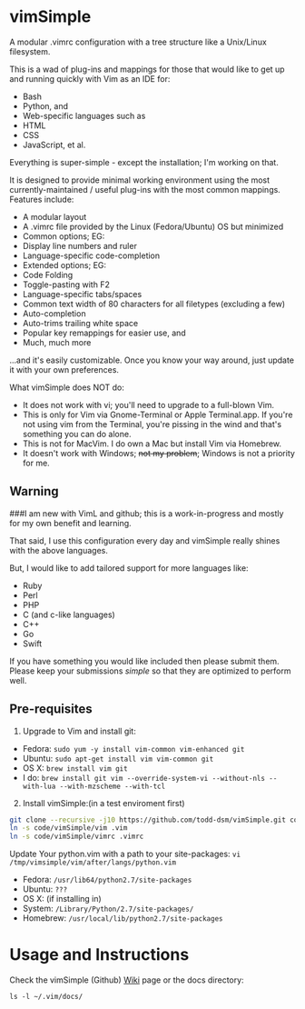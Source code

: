 
vimSimple
=========
A modular .vimrc configuration with a tree structure like a Unix/Linux filesystem.

This is a wad of plug-ins and mappings for those that would like to get up and running quickly with Vim as an IDE for:
* Bash
* Python, and
* Web-specific languages such as
 * HTML
 * CSS
 * JavaScript, et al.

Everything is super-simple - except the installation; I'm working on that.

It is designed to provide minimal working environment using the most currently-maintained / useful plug-ins with the most common mappings. Features include:
* A modular layout
* A .vimrc file provided by the Linux (Fedora/Ubuntu) OS but minimized
* Common options; EG:
 * Display line numbers and ruler
 * Language-specific code-completion
* Extended options; EG:
 * Code Folding
 * Toggle-pasting with F2
 * Language-specific tabs/spaces
 * Common text width of 80 characters for all filetypes (excluding a few)
 * Auto-completion
 * Auto-trims trailing white space
 * Popular key remappings for easier use, and
* Much, much more

...and it's easily customizable. Once you know your way around, just update it with your own preferences.

What vimSimple does NOT do:
* It does not work with vi; you'll need to upgrade to a full-blown Vim.
* This is only for Vim via Gnome-Terminal or Apple Terminal.app. If you're not using vim from the Terminal, you're pissing in the wind and that's something you can do alone.
* This is not for MacVim. I do own a Mac but install Vim via Homebrew.
* It doesn't work with Windows; ~~not my problem~~; Windows is not a priority for me.


## Warning
###I am new with VimL and github; this is a work-in-progress and mostly for my own benefit and learning.

That said, I use this configuration every day and vimSimple really shines with the above languages.

But, I would like to add tailored support for more languages like:
* Ruby
* Perl
* PHP
* C (and c-like languages)
 * C++
 * Go
 * Swift

If you have something you would like included then please submit them. Please keep your submissions _simple_ so that they are optimized to perform well.

## Pre-requisites

1) Upgrade to Vim and install git:
* Fedora: `sudo yum -y install vim-common vim-enhanced git`
* Ubuntu: `sudo apt-get install vim vim-common git`
* OS X: `brew install vim git`
 * I do: `brew install git vim --override-system-vi --without-nls --with-lua --with-mzscheme --with-tcl`

2) Install vimSimple:(in a test enviroment first)
```bash
git clone --recursive -j10 https://github.com/todd-dsm/vimSimple.git code/vimsimple
ln -s code/vimSimple/vim .vim
ln -s code/vimSimple/vimrc .vimrc
```

Update Your python.vim with a path to your site-packages:
`vi /tmp/vimsimple/vim/after/langs/python.vim`
* Fedora: `/usr/lib64/python2.7/site-packages`
* Ubuntu: `???`
* OS X: (if installing in)
 * System: `/Library/Python/2.7/site-packages/`
 * Homebrew: `/usr/local/lib/python2.7/site-packages`


# Usage and Instructions
Check the vimSimple (Github) [Wiki](https://github.com/todd-dsm/vimSimple/wiki) page or the docs directory:
```
ls -l ~/.vim/docs/
```

